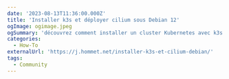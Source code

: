 ```yaml
---
date: '2023-08-13T11:36:00.000Z'
title: 'Installer k3s et déployer cilium sous Debian 12'
ogImage: ogimage.jpeg
ogSummary: 'découvrez comment installer un cluster Kubernetes avec k3s et cilium dans ce guide rapide'
categories:
  - How-To
externalUrl: 'https://j.hommet.net/installer-k3s-et-cilium-debian/'
tags:
  - Community
---
```

